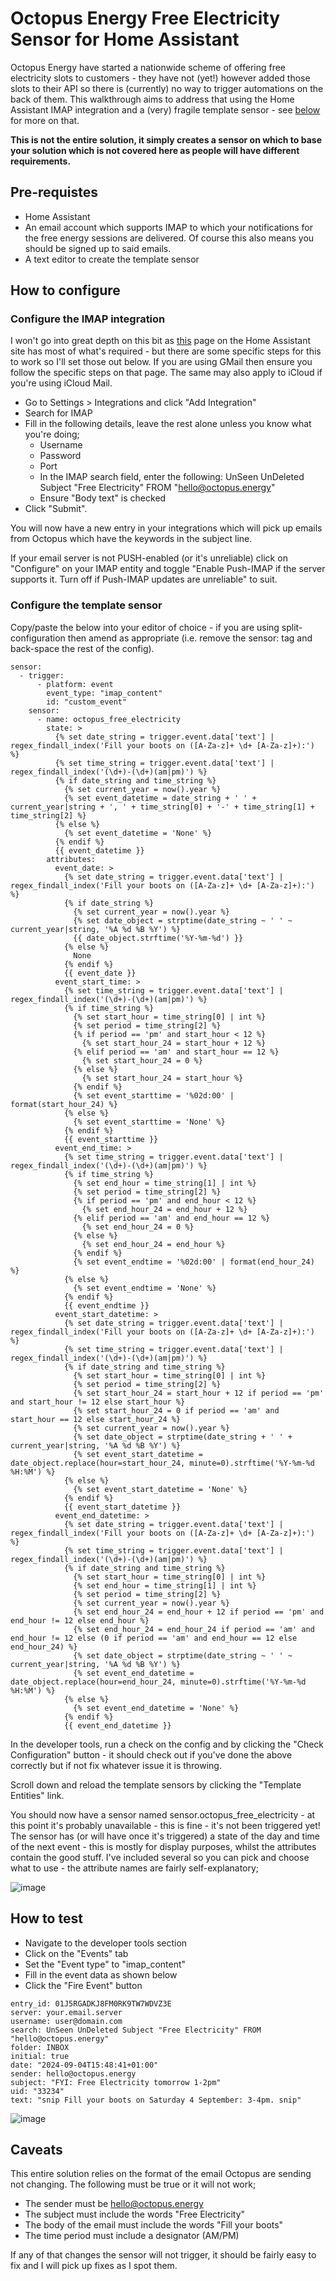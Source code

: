 # Octopus Energy Free Electricity Sensor for Home Assistant
Octopus Energy have started a nationwide scheme of offering free electricity slots to customers - they have not (yet!) however added those slots to their API so there is (currently) no way to trigger automations on the back of them. This walkthrough aims to address that using the Home Assistant IMAP integration and a (very) fragile template sensor - see [below](https://github.com/DJBenson/ha-stuff/blob/main/homeassistant/free_electricity.md#caveats) for more on that.

**This is not the entire solution, it simply creates a sensor on which to base your solution which is not covered here as people will have different requirements.**

## Pre-requistes
* Home Assistant
* An email account which supports IMAP to which your notifications for the free energy sessions are delivered. Of course this also means you should be signed up to said emails.
* A text editor to create the template sensor

## How to configure

### Configure the IMAP integration

I won't go into great depth on this bit as [this](https://www.home-assistant.io/integrations/imap/) page on the Home Assistant site has most of what's required - but there are some specific steps for this to work so I'll set those out below. If you are using GMail then ensure you follow the specific steps on that page. The same may also apply to iCloud if you're using iCloud Mail.

* Go to Settings > Integrations and click "Add Integration"
* Search for IMAP
* Fill in the following details, leave the rest alone unless you know what you're doing;
  * Username
  * Password
  * Port
  * In the IMAP search field, enter the following: UnSeen UnDeleted Subject "Free Electricity" FROM "hello@octopus.energy"
  * Ensure "Body text" is checked
* Click "Submit".

You will now have a new entry in your integrations which will pick up emails from Octopus which have the keywords in the subject line.

If your email server is not PUSH-enabled (or it's unreliable) click on "Configure" on your IMAP entity and toggle "Enable Push-IMAP if the server supports it. Turn off if Push-IMAP updates are unreliable" to suit.

### Configure the template sensor
Copy/paste the below into your editor of choice - if you are using split-configuration then amend as appropriate (i.e. remove the sensor: tag and back-space the rest of the config).
```
sensor:
  - trigger:
      - platform: event
        event_type: "imap_content"
        id: "custom_event"
    sensor:
      - name: octopus_free_electricity
        state: >
          {% set date_string = trigger.event.data['text'] | regex_findall_index('Fill your boots on ([A-Za-z]+ \d+ [A-Za-z]+):') %}
          {% set time_string = trigger.event.data['text'] | regex_findall_index('(\d+)-(\d+)(am|pm)') %}
          {% if date_string and time_string %}
            {% set current_year = now().year %}
            {% set event_datetime = date_string + ' ' + current_year|string + ', ' + time_string[0] + '-' + time_string[1] + time_string[2] %}
          {% else %}
            {% set event_datetime = 'None' %}
          {% endif %}
          {{ event_datetime }}
        attributes:
          event_date: >
            {% set date_string = trigger.event.data['text'] | regex_findall_index('Fill your boots on ([A-Za-z]+ \d+ [A-Za-z]+):') %}        
            {% if date_string %}
              {% set current_year = now().year %}
              {% set date_object = strptime(date_string ~ ' ' ~ current_year|string, '%A %d %B %Y') %}
              {{ date_object.strftime('%Y-%m-%d') }}
            {% else %}
              None
            {% endif %}
            {{ event_date }}
          event_start_time: >
            {% set time_string = trigger.event.data['text'] | regex_findall_index('(\d+)-(\d+)(am|pm)') %}
            {% if time_string %}
              {% set start_hour = time_string[0] | int %}
              {% set period = time_string[2] %}
              {% if period == 'pm' and start_hour < 12 %}
                {% set start_hour_24 = start_hour + 12 %}
              {% elif period == 'am' and start_hour == 12 %}
                {% set start_hour_24 = 0 %}
              {% else %}
                {% set start_hour_24 = start_hour %}
              {% endif %}
              {% set event_starttime = '%02d:00' | format(start_hour_24) %}
            {% else %}
              {% set event_starttime = 'None' %}
            {% endif %}
            {{ event_starttime }}
          event_end_time: >
            {% set time_string = trigger.event.data['text'] | regex_findall_index('(\d+)-(\d+)(am|pm)') %}
            {% if time_string %}
              {% set end_hour = time_string[1] | int %}
              {% set period = time_string[2] %}
              {% if period == 'pm' and end_hour < 12 %}
                {% set end_hour_24 = end_hour + 12 %}
              {% elif period == 'am' and end_hour == 12 %}
                {% set end_hour_24 = 0 %}
              {% else %}
                {% set end_hour_24 = end_hour %}
              {% endif %}
              {% set event_endtime = '%02d:00' | format(end_hour_24) %}
            {% else %}
              {% set event_endtime = 'None' %}
            {% endif %}
            {{ event_endtime }}
          event_start_datetime: >
            {% set date_string = trigger.event.data['text'] | regex_findall_index('Fill your boots on ([A-Za-z]+ \d+ [A-Za-z]+):') %}
            {% set time_string = trigger.event.data['text'] | regex_findall_index('(\d+)-(\d+)(am|pm)') %}
            {% if date_string and time_string %}
              {% set start_hour = time_string[0] | int %}
              {% set period = time_string[2] %}
              {% set start_hour_24 = start_hour + 12 if period == 'pm' and start_hour != 12 else start_hour %}
              {% set start_hour_24 = 0 if period == 'am' and start_hour == 12 else start_hour_24 %}
              {% set current_year = now().year %}
              {% set date_object = strptime(date_string + ' ' + current_year|string, '%A %d %B %Y') %}
              {% set event_start_datetime = date_object.replace(hour=start_hour_24, minute=0).strftime('%Y-%m-%d %H:%M') %}
            {% else %}
              {% set event_start_datetime = 'None' %}
            {% endif %}
            {{ event_start_datetime }}
          event_end_datetime: >
            {% set date_string = trigger.event.data['text'] | regex_findall_index('Fill your boots on ([A-Za-z]+ \d+ [A-Za-z]+):') %}
            {% set time_string = trigger.event.data['text'] | regex_findall_index('(\d+)-(\d+)(am|pm)') %}
            {% if date_string and time_string %}
              {% set start_hour = time_string[0] | int %}
              {% set end_hour = time_string[1] | int %}
              {% set period = time_string[2] %}
              {% set current_year = now().year %}
              {% set end_hour_24 = end_hour + 12 if period == 'pm' and end_hour != 12 else end_hour %}
              {% set end_hour_24 = end_hour_24 if period == 'am' and end_hour != 12 else (0 if period == 'am' and end_hour == 12 else end_hour_24) %}
              {% set date_object = strptime(date_string ~ ' ' ~ current_year|string, '%A %d %B %Y') %}
              {% set event_end_datetime = date_object.replace(hour=end_hour_24, minute=0).strftime('%Y-%m-%d %H:%M') %}
            {% else %}
              {% set event_end_datetime = 'None' %}
            {% endif %}
            {{ event_end_datetime }}
```

In the developer tools, run a check on the config and by clicking the "Check Configuration" button - it should check out if you've done the above correctly but if not fix whatever issue it is throwing.

Scroll down and reload the template sensors by clicking the "Template Entities" link.

You should now have a sensor named sensor.octopus_free_electricity - at this point it's probably unavailable - this is fine - it's not been triggered yet! The sensor has (or will have once it's triggered) a state of the day and time of the next event - this is mostly for display purposes, whilst the attributes contain the good stuff. I've included several so you can pick and choose what to use - the attribute names are fairly self-explanatory;

![image](https://github.com/user-attachments/assets/23409a53-e5ae-42dd-b3a0-219d7ca52bd3)

## How to test

* Navigate to the developer tools section
* Click on the "Events" tab
* Set the "Event type" to "imap_content"
* Fill in the event data as shown below
* Click the "Fire Event" button

```
entry_id: 01J5RGADKJ8FM0RK9TW7WDVZ3E
server: your.email.server
username: user@domain.com
search: UnSeen UnDeleted Subject "Free Electricity" FROM "hello@octopus.energy"
folder: INBOX
initial: true
date: "2024-09-04T15:48:41+01:00"
sender: hello@octopus.energy
subject: "FYI: Free Electricity tomorrow 1-2pm"
uid: "33234"
text: "snip Fill your boots on Saturday 4 September: 3-4pm. snip"
```

![image](https://github.com/user-attachments/assets/16b39cc5-1b57-49e3-9542-6f068f3f9865)

## Caveats
This entire solution relies on the format of the email Octopus are sending not changing. The following must be true or it will not work;
* The sender must be hello@octopus.energy
* The subject must include the words "Free Electricity"
* The body of the email must include the words "Fill your boots"
* The time period must include a designator (AM/PM)

If any of that changes the sensor will not trigger, it should be fairly easy to fix and I will pick up fixes as I spot them.
